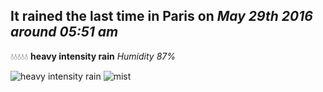 ## It rained the last time in Paris on *May 29th 2016 around 05:51 am*
💧💧💧💧💧  **heavy intensity rain** *Humidity 87%*

![heavy intensity rain](http://openweathermap.org/img/w/10d.png) ![mist](http://openweathermap.org/img/w/50d.png)
